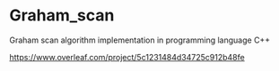 # Graham_scan
Graham scan algorithm implementation in programming language C++

https://www.overleaf.com/project/5c1231484d34725c912b48fe